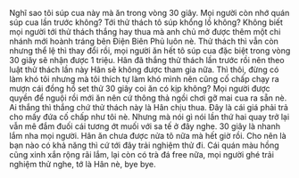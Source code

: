 Nghĩ sao tôi súp cua này mà ăn trong vòng 30 giây. Mọi người còn nhớ quán súp cua lần trước không? Tới thử thách tô súp khổng lồ không? Không biết mọi người tới thử thách thắng hay thua mà anh chủ mở được thêm một chi nhánh mới hoành tráng bên Điện Biên Phủ luôn nè. Thử thách thì vẫn còn nhưng thể lệ thì thay đổi rồi, mọi người ăn hết tô súp cua đặc biệt trong vòng 30 giây sẽ nhận được 1 triệu. Hân đã thắng thử thách lần trước rồi nên theo luật thử thách lần này Hân sẽ không được tham gia nữa. Thì thôi, đừng có làm khó tôi nhưng mà tôi thích tự làm khó mình nên cũng cố chấp chạy ra mượn cái đồng hồ set thử 30 giây coi ăn có kịp không? Mọi người được quyền để nguội rồi mới ăn nên cứ thông thả ngồi chơi gỡ mai cua ra sẵn nè. Ai thắng thì thắng chứ thử thách này là Hân chịu thua. Đây là cái giá phải trả cho mấy đứa cố chấp như tôi nè. Nhưng mà nói gì nói lần thứ hai quay trở lại vẫn mê đắm đuối cái tương ớt muối với sa tế ở đây nghe. 30 giây là nhanh lắm nha mọi người. Hân ăn chưa được nửa tô nữa mà hết giờ rồi. Cho nên là bạn nào có khả năng thì cứ tới đây trải nghiệm thử đi. Cái quán màu hồng cũng xinh xắn rộng rãi lắm, lại còn có trà đá free nữa, mọi người ghé trải nghiệm thử nghe, tớ là Hân nè, bye bye.